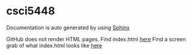 # csci5448

Documentation is auto generated by using [Sphinx](http://www.sphinx-doc.org/en/master/usage/extensions/autodoc.html)

GitHub does not render HTML pages. Find index.html [here](./docs/build/html/index.html)
Find a screen grab of what index.html looks like [here](./AutoDocSample.png)
